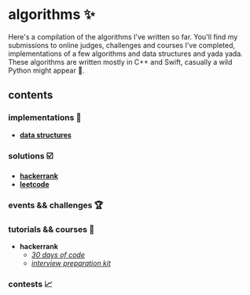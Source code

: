 # algorithms :sparkles:
Here's a compilation of the algorithms I've written so far. You'll find my submissions to online judges, challenges and courses I've completed, implementations of a few algorithms and data structures and yada yada. These algorithms are written mostly in C++ and Swift, casually a wild Python might appear :snake:.

## contents
### implementations :construction:
* **[data structures](https://github.com/lareenmelo/algorithms/tree/master/implementations/data%20structures)**
### solutions :ballot_box_with_check:
* **[hackerrank](https://github.com/lareenmelo/algorithms/tree/master/solutions/hackerrank)**
* **[leetcode](https://github.com/lareenmelo/algorithms/tree/master/solutions/leetcode)**
### events && challenges :trophy:
### tutorials && courses :notebook_with_decorative_cover:
* **hackerrank**
  * *[30 days of code](https://github.com/lareenmelo/algorithms/tree/master/solutions/hackerrank/tutorials/30-days-of-code)*
  * *[interview preparation kit](https://github.com/lareenmelo/algorithms/tree/master/solutions/hackerrank/tutorials/interview-preparation-kit)*
### contests :chart_with_upwards_trend: 
